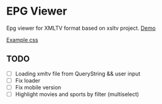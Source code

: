 # EPG Viewer

Epg viewer for XMLTV format based on xsltv project.
[Demo][example]

[Example css][example_css]

## TODO

- [ ] Loading xmltv file from QueryString && user input
- [ ] Fix loader
- [ ] Fix mobile version
- [ ] Highlight movies and sports by filter (multiselect)

[example]: https://fazzani.github.io/xsltv/public/
[example_css]: https://codepen.io/blackstockc/pen/eJbbyb
